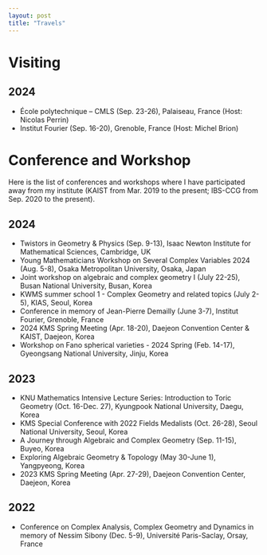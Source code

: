```yaml
---
layout: post
title: "Travels"
---
```

# Visiting

## 2024
* École polytechnique – CMLS (Sep. 23-26), Palaiseau, France (Host: Nicolas Perrin)
* Institut Fourier (Sep. 16-20), Grenoble, France (Host: Michel Brion)

# Conference and Workshop

Here is the list of conferences and workshops where I have participated away from my institute (KAIST from Mar. 2019 to the present; IBS-CCG from Sep. 2020 to the present).

## 2024
* Twistors in Geometry & Physics (Sep. 9-13), Isaac Newton Institute for Mathematical Sciences, Cambridge, UK
* Young Mathematicians Workshop on Several Complex Variables 2024 (Aug. 5-8), Osaka Metropolitan University, Osaka, Japan
* Joint workshop on algebraic and complex geometry I (July 22-25), Busan National University, Busan, Korea
* KWMS summer school 1 - Complex Geometry and related topics (July 2-5), KIAS, Seoul, Korea
* Conference in memory of Jean-Pierre Demailly (June 3-7), Institut Fourier, Grenoble, France
* 2024 KMS Spring Meeting (Apr. 18-20), Daejeon Convention Center & KAIST, Daejeon, Korea
* Workshop on Fano spherical varieties - 2024 Spring (Feb. 14-17), Gyeongsang National University, Jinju, Korea

## 2023
* KNU Mathematics Intensive Lecture Series: Introduction to Toric Geometry (Oct. 16-Dec. 27), Kyungpook National University, Daegu, Korea
* KMS Special Conference with 2022 Fields Medalists (Oct. 26-28), Seoul National University, Seoul, Korea
* A Journey through Algebraic and Complex Geometry (Sep. 11-15), Buyeo, Korea
* Exploring Algebraic Geometry & Topology (May 30-June 1), Yangpyeong, Korea
* 2023 KMS Spring Meeting (Apr. 27-29), Daejeon Convention Center, Daejeon, Korea
  
## 2022
* Conference on Complex Analysis, Complex Geometry and Dynamics in memory of Nessim Sibony (Dec. 5-9), Université Paris-Saclay, Orsay, France
